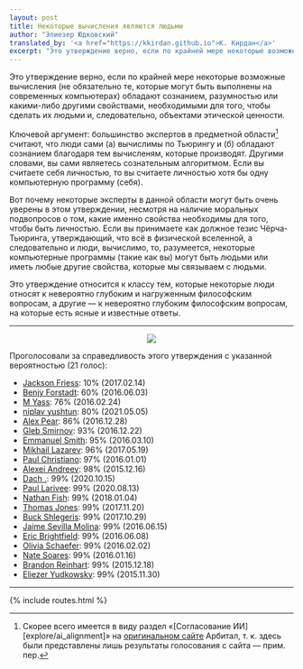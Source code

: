 ```yaml
---
layout: post
title: Некоторые вычисления являются людьми
author: "Элиезер Юдковский"
translated_by: '<a href="https://kkirdan.github.io">К. Кирдан</a>'
excerpt: "Это утверждение верно, если по крайней мере некоторые возможные вычисления (не обязательно те, которые могут быть выполнены на современных компьютерах) обладают сознанием, разумностью или какими-либо другими свойствами, необходимыми для того, чтобы сделать их людьми и, следовательно, объектами этической ценности."
---
```

Это утверждение верно, если по крайней мере некоторые возможные вычисления (не обязательно те, которые могут быть выполнены на современных компьютерах) обладают сознанием, разумностью или какими-либо другими свойствами, необходимыми для того, чтобы сделать их людьми и, следовательно, объектами этической ценности.

Ключевой аргумент: большинство экспертов в предметной области[^1] считают, что люди сами (а) вычислимы по Тьюрингу и (б) обладают сознанием благодаря тем вычисленям, которые производят. Другими словами, вы сами являетесь сознательным алгоритмом. Если вы считаете себя личностью, то вы считаете личностью хотя бы одну компьютерную программу (себя).

Вот почему некоторые эксперты в данной области могут быть очень уверены в этом утверждении, несмотря на наличие моральных подвопросов о том, какие именно свойства необходимы для того, чтобы быть личностью. Если вы принимаете как должное тезис Чёрча-Тьюринга, утверждающий, что всё в физической вселенной, а следовательно и люди, вычислимо, то, разумеется, некоторые компьютерные программы (такие как вы) могут быть людьми или иметь любые другие свойства, которые мы связываем с людьми.

Это утверждение относится к классу тем, которые некоторые люди относят к невероятно глубоким и нагруженным философским вопросам, а другие — к невероятно глубоким философским вопросам, на которые есть ясные и известные ответы.

---

<center>
<img src="{{ 'assets/images/some_computations_are_people.jpg' | relative_url }}"/>
</center>

Проголосовали за справедливость этого утверждения с указанной вероятностью (21 голос):
- [Jackson Friess](https://arbital.com/p/7tk/): 10% (2017.02.14)
- [Benjy Forstadt](https://arbital.com/p/3zp/): 60% (2016.06.03)
- [M Yass](https://arbital.com/p/202/): 76% (2016.02.24)
- [niplav yushtun](https://arbital.com/p/niplavyushtun/): 80% (2021.05.05)
- [Alex Pear](https://arbital.com/p/6cg/): 86% (2016.12.28)
- [Gleb Smirnov](https://arbital.com/p/72n/): 93% (2016.12.22)
- [Emmanuel Smith](https://arbital.com/p/21l/): 95% (2016.03.10)
- [Mikhail Lazarev](https://arbital.com/p/8cx/): 96% (2017.05.19)
- [Paul Christiano](https://arbital.com/p/3/): 97% (2016.01.01)
- [Alexei Andreev](https://arbital.com/p/1/): 98% (2015.12.16)
- [Dach .](https://arbital.com/p/104n/): 99% (2020.10.15)
- [Paul Larivee](https://arbital.com/p/102m/): 99% (2020.08.13)
- [Nathan Fish](https://arbital.com/p/NathanFish/): 99% (2018.01.04)
- [Thomas Jones](https://arbital.com/p/ThomasJones/): 99% (2017.11.20)
- [Buck Shlegeris](https://arbital.com/p/BuckShlegeris/): 99% (2017.10.29)
- [Jaime Sevilla Molina](https://arbital.com/p/2vh/): 99% (2016.06.15)
- [Eric Brightfield](https://arbital.com/p/374/): 99% (2016.06.08)
- [Olivia Schaefer](https://arbital.com/p/15d/): 99% (2016.02.02)
- [Nate Soares](https://arbital.com/p/32/): 99% (2016.01.16)
- [Brandon Reinhart](https://arbital.com/p/190/): 99% (2015.12.18)
- [Eliezer Yudkowsky](https://arbital.com/p/EliezerYudkowsky/): 99% (2015.11.30)

---

[^1]: Скорее всего имеется в виду раздел «[Согласование ИИ][explore/ai_alignment]» на [оригинальном сайте](https://arbital.com/explore/ai_alignment) Арбитал, т. к. здесь были представлены лишь результаты голосования с сайта — прим. пер.

{% include routes.html %}
